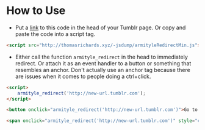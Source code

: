 How to Use
==========

* Put a [link](http://thomasrichards.xyz/-jsdump/armityleRedirectMin.js) to this code in the head of your Tumblr page. Or copy and paste the code into a script tag.
```html
<script src="http://thomasrichards.xyz/-jsdump/armityleRedirectMin.js"></script>
```
* Either call the function `armityle_redirect` in the head to immediately redirect. Or attach it as an event handler to a button or something that resembles an anchor. Don't actually use an anchor tag because there are issues when it comes to people doing a ctrl+click.
```html
<script>
	armityle_redirect('http://new-url.tumblr.com');
</script>
```
```html
<button onclick="armityle_redirect('http://new-url.tumblr.com')">Go to new blog</button>
```
```html
<span onclick="armityle_redirect('http://new-url.tumblr.com')" style="cursor:pointer; text-decoration:underline;">Go to new blog</span>
```
